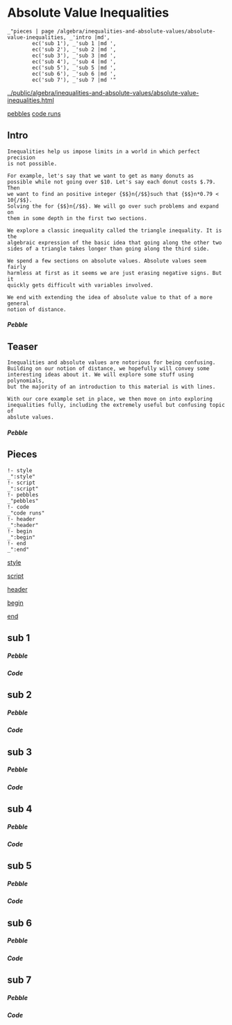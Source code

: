 # Absolute Value Inequalities

    _"pieces | page /algebra/inequalities-and-absolute-values/absolute-value-inequalities, _'intro |md',
            ec('sub 1'), _'sub 1 |md ',
            ec('sub 2'), _'sub 2 |md ',
            ec('sub 3'), _'sub 3 |md ',
            ec('sub 4'), _'sub 4 |md ',
            ec('sub 5'), _'sub 5 |md ',
            ec('sub 6'), _'sub 6 |md ',
            ec('sub 7'), _'sub 7 |md '"

[../public/algebra/inequalities-and-absolute-values/absolute-value-inequalities.html](# "save:")

[pebbles](#pebble "h5: | .join \n")
[code runs](#code "h5: | .join \n")

## Intro

    Inequalities help us impose limits in a world in which perfect precision
    is not possible.

    For example, let's say that we want to get as many donuts as
    possible while not going over $10. Let's say each donut costs $.79. Then
    we want to find an positive integer {$$}n{/$$}such that {$$}n*0.79 < 10{/$$}.
    Solving the for {$$}n{/$$}. We will go over such problems and expand on
    them in some depth in the first two sections. 

    We explore a classic inequality called the triangle inequality. It is the
    algebraic expression of the basic idea that going along the other two
    sides of a triangle takes longer than going along the third side. 

    We spend a few sections on absolute values. Absolute values seem fairly
    harmless at first as it seems we are just erasing negative signs. But it
    quickly gets difficult with variables involved. 

    We end with extending the idea of absolute value to that of a more general
    notion of distance. 




##### Pebble

## Teaser

    Inequalities and absolute values are notorious for being confusing.
    Building on our notion of distance, we hopefully will convey some
    interesting ideas about it. We will explore some stuff using polynomials,
    but the majority of an introduction to this material is with lines. 

    With our core example set in place, we then move on into exploring
    inequalities fully, including the extremely useful but confusing topic of
    abslute values. 


##### Pebble

## Pieces

    !- style
    _":style"
    !- script
    _":script"
    !- pebbles
    _"pebbles"
    !- code
    _"code runs"
    !- header
    _":header"
    !- begin
    _":begin"
    !- end
    _":end"



[style]() 

[script]()

[header]()

[begin]()

[end]()

## sub 1




##### Pebble


##### Code


## sub 2




##### Pebble


##### Code


## sub 3




##### Pebble


##### Code


## sub 4




##### Pebble


##### Code


## sub 5




##### Pebble


##### Code


## sub 6




##### Pebble


##### Code


## sub 7




##### Pebble


##### Code


